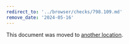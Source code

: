 ```yaml
---
redirect_to: '../browser/checks/798.109.md'
remove_date: '2024-05-16'
---
```


This document was moved to [another location](../browser/checks/798.109.md).

<!-- This redirect file can be deleted after 2024-05-16. -->
<!-- Redirects that point to other docs in the same project expire in three months. -->
<!-- Redirects that point to docs in a different project or site (for example, link is not relative and starts with `https:`) expire in one year. -->
<!-- Before deletion, see: https://docs.gitlab.com/ee/development/documentation/redirects.html -->

